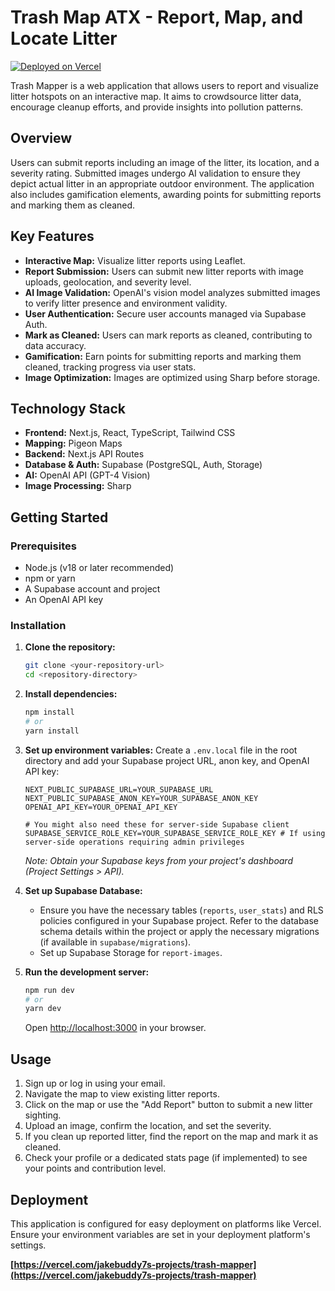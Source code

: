 # Trash Map ATX - Report, Map, and Locate Litter

[![Deployed on Vercel](https://img.shields.io/badge/Deployed%20on-Vercel-black?style=for-the-badge&logo=vercel)](https://trash-mapper.vercel.app)

Trash Mapper is a web application that allows users to report and visualize litter hotspots on an interactive map. It aims to crowdsource litter data, encourage cleanup efforts, and provide insights into pollution patterns.

## Overview

Users can submit reports including an image of the litter, its location, and a severity rating. Submitted images undergo AI validation to ensure they depict actual litter in an appropriate outdoor environment. The application also includes gamification elements, awarding points for submitting reports and marking them as cleaned.

## Key Features

*   **Interactive Map:** Visualize litter reports using Leaflet.
*   **Report Submission:** Users can submit new litter reports with image uploads, geolocation, and severity level.
*   **AI Image Validation:** OpenAI's vision model analyzes submitted images to verify litter presence and environment validity.
*   **User Authentication:** Secure user accounts managed via Supabase Auth.
*   **Mark as Cleaned:** Users can mark reports as cleaned, contributing to data accuracy.
*   **Gamification:** Earn points for submitting reports and marking them cleaned, tracking progress via user stats.
*   **Image Optimization:** Images are optimized using Sharp before storage.

## Technology Stack

*   **Frontend:** Next.js, React, TypeScript, Tailwind CSS
*   **Mapping:** Pigeon Maps
*   **Backend:** Next.js API Routes
*   **Database & Auth:** Supabase (PostgreSQL, Auth, Storage)
*   **AI:** OpenAI API (GPT-4 Vision)
*   **Image Processing:** Sharp

## Getting Started

### Prerequisites

*   Node.js (v18 or later recommended)
*   npm or yarn
*   A Supabase account and project
*   An OpenAI API key

### Installation

1.  **Clone the repository:**
    ```bash
    git clone <your-repository-url>
    cd <repository-directory>
    ```

2.  **Install dependencies:**
    ```bash
    npm install
    # or
    yarn install
    ```

3.  **Set up environment variables:**
    Create a `.env.local` file in the root directory and add your Supabase project URL, anon key, and OpenAI API key:
    ```env
    NEXT_PUBLIC_SUPABASE_URL=YOUR_SUPABASE_URL
    NEXT_PUBLIC_SUPABASE_ANON_KEY=YOUR_SUPABASE_ANON_KEY
    OPENAI_API_KEY=YOUR_OPENAI_API_KEY

    # You might also need these for server-side Supabase client
    SUPABASE_SERVICE_ROLE_KEY=YOUR_SUPABASE_SERVICE_ROLE_KEY # If using server-side operations requiring admin privileges
    ```
    *Note: Obtain your Supabase keys from your project's dashboard (Project Settings > API).*

4.  **Set up Supabase Database:**
    *   Ensure you have the necessary tables (`reports`, `user_stats`) and RLS policies configured in your Supabase project. Refer to the database schema details within the project or apply the necessary migrations (if available in `supabase/migrations`).
    *   Set up Supabase Storage for `report-images`.

5.  **Run the development server:**
    ```bash
    npm run dev
    # or
    yarn dev
    ```
    Open [http://localhost:3000](http://localhost:3000) in your browser.

## Usage

1.  Sign up or log in using your email.
2.  Navigate the map to view existing litter reports.
3.  Click on the map or use the "Add Report" button to submit a new litter sighting.
4.  Upload an image, confirm the location, and set the severity.
5.  If you clean up reported litter, find the report on the map and mark it as cleaned.
6.  Check your profile or a dedicated stats page (if implemented) to see your points and contribution level.

## Deployment

This application is configured for easy deployment on platforms like Vercel. Ensure your environment variables are set in your deployment platform's settings.

**[https://vercel.com/jakebuddy7s-projects/trash-mapper](https://vercel.com/jakebuddy7s-projects/trash-mapper)**